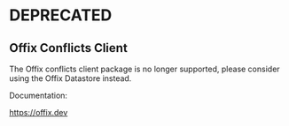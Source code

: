 # DEPRECATED
## Offix Conflicts Client

The Offix conflicts client package is no longer supported, please consider using the
Offix Datastore instead.

Documentation:

https://offix.dev
